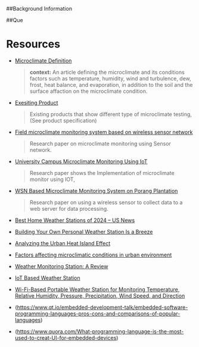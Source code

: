 ##Background Information

##Que

# Resources

* [Microclimate Definition](https://www.britannica.com/science/microclimate)
  > **context:** An article defining the microclimate and its conditions factors such as temperature, humidity,
  > wind and turbulence, dew, frost, heat balance, and evaporation, in addition to the soil and the surface affaction on the microclimate condition.
* [Exesiting Product](https://www.alibaba.com/product-detail/Portable-Microclimate-Information-Meter-Weather-Station_1600133831794.html?spm=a2700.pccps_detail.0.0.581513a0Lod2kv)
  > Existing products that show different type of microclimate testing, (See product specification)
* [Field microclimate monitoring system based on wireless sensor network](https://content.iospress.com/articles/journal-of-intelligent-and-fuzzy-systems/ifs169676)
  > Research paper on microclimate monitoring using Sensor network.
* [University Campus Microclimate Monitoring Using IoT](https://ieeexplore.ieee.org/document/8896242)
  > Research paper shows the Implementation of microclimate monitor using IOT, 
* [WSN Based Microclimate Monitoring System on Porang Plantation](https://ieeexplore.ieee.org/document/8692849)
  > Research paper on using a wireless sensor to collect data to a web server for data processing.


* [Best Home Weather Stations of 2024 – US News](https://www.usnews.com/360-reviews/technology/best-home-weather-stations)

* [Building Your Own Personal Weather Station Is a Breeze](https://www.wired.com/2016/04/diy-weather-station/)

* [Analyzing the Urban Heat Island Effect](https://www.nyc.gov/assets/dep/downloads/pdf/environment/education/10-analyzing-urban-heat-island-effect.pdf)

* [Factors affecting microclimatic conditions in urban environment](https://www.e3s-conferences.org/articles/e3sconf/pdf/2021/20/e3sconf_emmft2020_06010.pdf)


* [Weather Monitoring Station: A Review](https://www.ijera.com/papers/Vol6_issue6/Part%20-%201/L0606015560.pdf)

* [IoT Based Weather Station](https://ieeexplore.ieee.org/document/7988038)


* [Wi-Fi-Based Portable Weather Station for Monitoring Temperature, Relative Humidity, Pressure, Precipitation, Wind Speed, and Direction](https://www.researchgate.net/publication/334032151_Wi-Fi-Based_Portable_Weather_Station_for_Monitoring_Temperature_Relative_Humidity_Pressure_Precipitation_Wind_Speed_and_Direction)

* (https://www.qt.io/embedded-development-talk/embedded-software-programming-languages-pros-cons-and-comparisons-of-popular-languages)
* (https://www.quora.com/What-programming-language-is-the-most-used-to-creat-UI-for-embedded-devices)

